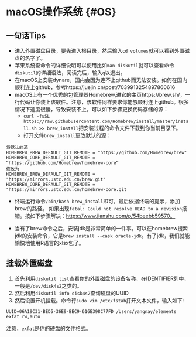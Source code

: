 
# macOS操作系统 {#OS}

## 一句话Tips

- 进入外置磁盘目录，要先进入根目录，然后输入`cd volumes`就可以看到外置磁盘的名字了。
- 苹果系统查命令的详细说明可以使用比如`man diskutil`就可以查看命令`diskutil`的详细语法，阅读完后，输入`q`以退出。
- 在macOS上安装dynare，国内会因为连不上github而无法安装。如何在国内顺利连上github，参考https://juejin.cn/post/7039913254897860616
- macOS上有一个优秀的包管理器Homebrew,进它的主页https://brew.sh/，一行代码让你装上该软件。注意，该软件同样要求你能够顺利连上github。很多情况下速度很慢，导致安装不上。可以如下步骤更换代码存储的源：
  - `curl -fsSL https://raw.githubusercontent.com/Homebrew/install/master/install.sh >> brew_install`把安装过程的命令文件下载到你当前目录下。
  - 打开文件`brew_install`更改默认的源：
```
将默认的源
HOMEBREW_BREW_DEFAULT_GIT_REMOTE = "https://github.com/Homebrew/brew"    
HOMEBREW_CORE_DEFAULT_GIT_REMOTE = “https://github.com/Homebrew/homebrew-core“
修改为  
HOMEBREW_BREW_DEFAULT_GIT_REMOTE = "https://mirrors.ustc.edu.cn/brew.git"
HOMEBREW_CORE_DEFAULT_GIT_REMOTE = "https://mirrors.ustc.edu.cn/homebrew-core.git
```
- 终端运行命令`/bin/bash brew_install`即可。最后依据终端的提示，添加brew的路径。
如果出现`fatal: Could not resolve HEAD to a revision`报错。按如下步骤解决：https://www.jianshu.com/p/54beebb59570。

- 当有了brew命令之后，安装jdk是非常简单的一件事。可以在homebrew搜索jdk的安装命令，它是`brew install --cask oracle-jdk`。有了jdk，我们就能愉快地使用R语言的xlsx包了。

## 挂载外置磁盘

1. 首先利用`diskutil list`查看你的外置磁盘的设备名称，在IDENTIFIER列中，一般是`/dev/disk4s2`之类的。
2. 然后利用`diskutil info disk4s2`查询磁盘的UUID
3. 然后设置开机挂载。命令行`sudo vim /etc/fstab`打开文本文件，输入如下:
```
UUID=06A19C31-BED5-36E9-BEC9-616E398C77FD /Users/yangnay/elements exfat rw,auto
```
注意，`exfat`是你的硬盘的文件格式。
